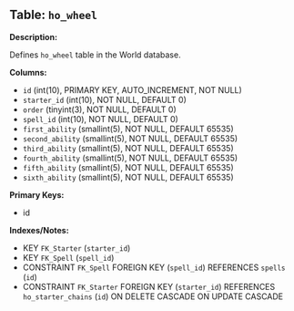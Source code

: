 ## Table: `ho_wheel`

**Description:**

Defines `ho_wheel` table in the World database.

**Columns:**
- `id` (int(10), PRIMARY KEY, AUTO_INCREMENT, NOT NULL)
- `starter_id` (int(10), NOT NULL, DEFAULT 0)
- `order` (tinyint(3), NOT NULL, DEFAULT 0)
- `spell_id` (int(10), NOT NULL, DEFAULT 0)
- `first_ability` (smallint(5), NOT NULL, DEFAULT 65535)
- `second_ability` (smallint(5), NOT NULL, DEFAULT 65535)
- `third_ability` (smallint(5), NOT NULL, DEFAULT 65535)
- `fourth_ability` (smallint(5), NOT NULL, DEFAULT 65535)
- `fifth_ability` (smallint(5), NOT NULL, DEFAULT 65535)
- `sixth_ability` (smallint(5), NOT NULL, DEFAULT 65535)

**Primary Keys:**
- id

**Indexes/Notes:**
- KEY `FK_Starter` (`starter_id`)
- KEY `FK_Spell` (`spell_id`)
- CONSTRAINT `FK_Spell` FOREIGN KEY (`spell_id`) REFERENCES `spells` (`id`)
- CONSTRAINT `FK_Starter` FOREIGN KEY (`starter_id`) REFERENCES `ho_starter_chains` (`id`) ON DELETE CASCADE ON UPDATE CASCADE